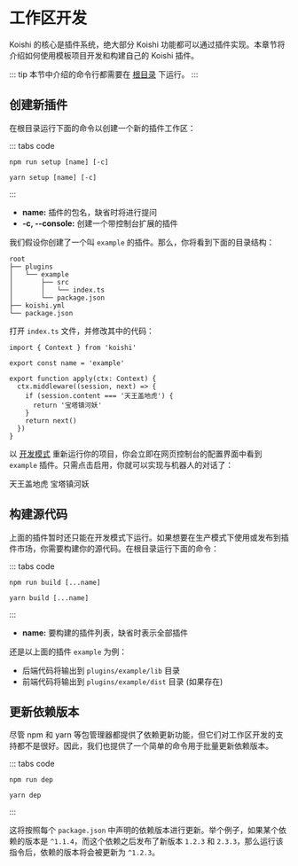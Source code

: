 # 工作区开发

Koishi 的核心是插件系统，绝大部分 Koishi 功能都可以通过插件实现。本章节将介绍如何使用模板项目开发和构建自己的 Koishi 插件。

::: tip
本节中介绍的命令行都需要在 [根目录](./config.md#根目录位置) 下运行。
:::

## 创建新插件

在根目录运行下面的命令以创建一个新的插件工作区：

::: tabs code
```npm
npm run setup [name] [-c]
```
```yarn
yarn setup [name] [-c]
```
:::

- **name:** 插件的包名，缺省时将进行提问
- **-c, --console:** 创建一个带控制台扩展的插件

我们假设你创建了一个叫 `example` 的插件。那么，你将看到下面的目录结构：

```diff{3-6}
root
├── plugins
│   └── example
│       ├── src
│       │   └── index.ts
│       └── package.json
├── koishi.yml
└── package.json
```

打开 `index.ts` 文件，并修改其中的代码：

```ts{6-11}
import { Context } from 'koishi'

export const name = 'example'

export function apply(ctx: Context) {
  ctx.middleware((session, next) => {
    if (session.content === '天王盖地虎') {
      return '宝塔镇河妖'
    }
    return next()
  })
}
```

以 [开发模式](./script.md#开发模式) 重新运行你的项目，你会立即在网页控制台的配置界面中看到 `example` 插件。只需点击启用，你就可以实现与机器人的对话了：

<chat-panel>
<chat-message nickname="Alice" color="#cc0066">天王盖地虎</chat-message>
<chat-message nickname="Koishi" avatar="/koishi.png">宝塔镇河妖</chat-message>
</chat-panel>

## 构建源代码

上面的插件暂时还只能在开发模式下运行。如果想要在生产模式下使用或发布到插件市场，你需要构建你的源代码。在根目录运行下面的命令：

::: tabs code
```npm
npm run build [...name]
```
```yarn
yarn build [...name]
```
:::

- **name:** 要构建的插件列表，缺省时表示全部插件

还是以上面的插件 `example` 为例：

- 后端代码将输出到 `plugins/example/lib` 目录
- 前端代码将输出到 `plugins/example/dist` 目录 (如果存在)

## 更新依赖版本

尽管 npm 和 yarn 等包管理器都提供了依赖更新功能，但它们对工作区开发的支持都不是很好。因此，我们也提供了一个简单的命令用于批量更新依赖版本。

::: tabs code
```npm
npm run dep
```
```yarn
yarn dep
```
:::

这将按照每个 `package.json` 中声明的依赖版本进行更新。举个例子，如果某个依赖的版本是 `^1.1.4`，而这个依赖之后发布了新版本 `1.2.3` 和 `2.3.3`，那么运行该指令后，依赖的版本将会被更新为 `^1.2.3`。
